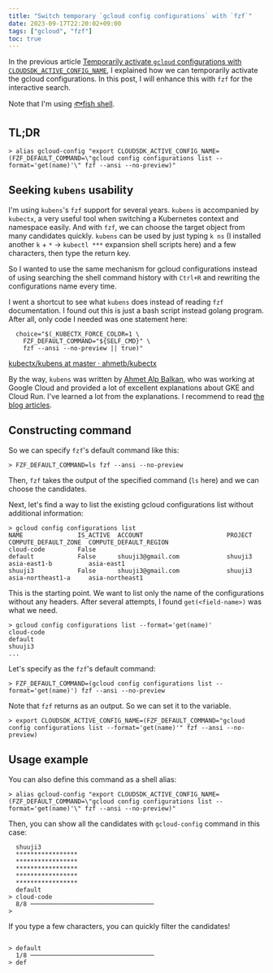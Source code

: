 ```yaml
---
title: "Switch temporary `gcloud config configurations` with `fzf`"
date: 2023-09-17T22:20:02+09:00
tags: ["gcloud", "fzf"]
toc: true
---
```


In the previous article [Temporarily activate `gcloud` configurations with `CLOUDSDK_ACTIVE_CONFIG_NAME`](http://localhost:1313/post/2023-03-25-temporarily-activate-gcloud-configurations/), I explained how we can temporarily activate the gcloud configurations. In this post, I will enhance this with `fzf` for the interactive search.

Note that I'm using [🐟fish shell](https://fishshell.com/).

<!--more-->

## TL;DR

```shell
> alias gcloud-config "export CLOUDSDK_ACTIVE_CONFIG_NAME=(FZF_DEFAULT_COMMAND=\"gcloud config configurations list --format='get(name)'\" fzf --ansi --no-preview)"
```

## Seeking `kubens` usability

I'm using `kubens`'s `fzf` support for several years. `kubens` is accompanied by `kubectx`, a very useful tool when switching a Kubernetes context and namespace easily. And with `fzf`, we can choose the target object from many candidates quickly. `kubens` can be used by just typing `k ns` (I installed another `k` + `*` -> `kubectl ***` expansion shell scripts here) and a few characters, then type the return key.

So I wanted to use the same mechanism for gcloud configurations instead of using searching the shell command history with `Ctrl+R` and rewriting the configurations name every time.

I went a shortcut to see what `kubens` does instead of reading `fzf` documentation. I found out this is just a bash script instead golang program. After all, only code I needed was one statement here:
                                        
```shell
  choice="$(_KUBECTX_FORCE_COLOR=1 \
    FZF_DEFAULT_COMMAND="${SELF_CMD}" \
    fzf --ansi --no-preview || true)"
```
[kubectx/kubens at master · ahmetb/kubectx](https://github.com/ahmetb/kubectx/blob/master/kubens#L117-L119)

By the way, `kubens` was written by [Ahmet Alp Balkan](https://ahmet.im/), who was working at Google Cloud and provided a lot of excellent explanations about GKE and Cloud Run. I've learned a lot from the explanations. I recommend to read [the blog articles](https://ahmet.im/blog/).

## Constructing command

So we can specify `fzf`'s default command like this:

```shell
> FZF_DEFAULT_COMMAND=ls fzf --ansi --no-preview
```

Then, `fzf` takes the output of the specified command (`ls` here) and we can choose the candidates.

Next, let's find a way to list the existing gcloud configurations list without additional information:

```shell
> gcloud config configurations list
NAME               IS_ACTIVE  ACCOUNT                       PROJECT                   COMPUTE_DEFAULT_ZONE  COMPUTE_DEFAULT_REGION
cloud-code         False
default            False      shuuji3@gmail.com             shuuji3                   asia-east1-b          asia-east1
shuuji3            False      shuuji3@gmail.com             shuuji3                   asia-northeast1-a     asia-northeast1
```

This is the starting point. We want to list only the name of the configurations without any headers. After several attempts, I found `get(<field-name>)` was what we need. 

```shell
> gcloud config configurations list --format='get(name)'
cloud-code
default
shuuji3
...
```

Let's specify as the `fzf`'s default command:

```shell
> FZF_DEFAULT_COMMAND=(gcloud config configurations list --format='get(name)') fzf --ansi --no-preview
```

Note that `fzf` returns as an output. So we can set it to the variable.

```shell
> export CLOUDSDK_ACTIVE_CONFIG_NAME=(FZF_DEFAULT_COMMAND="gcloud config configurations list --format='get(name)'" fzf --ansi --no-preview)
```

## Usage example

You can also define this command as a shell alias:

```shell
> alias gcloud-config "export CLOUDSDK_ACTIVE_CONFIG_NAME=(FZF_DEFAULT_COMMAND=\"gcloud config configurations list --format='get(name)'\" fzf --ansi --no-preview)"
```

Then, you can show all the candidates with `gcloud-config` command in this case:

```shell
  shuuji3
  *****************
  *****************
  *****************
  *****************
  *****************
  default
> cloud-code
  8/8 ──────────────────────────────────
>
```

If you type a few characters, you can quickly filter the candidates!

```shell

> default
  1/8 ──────────────────────────────────
> def
```
